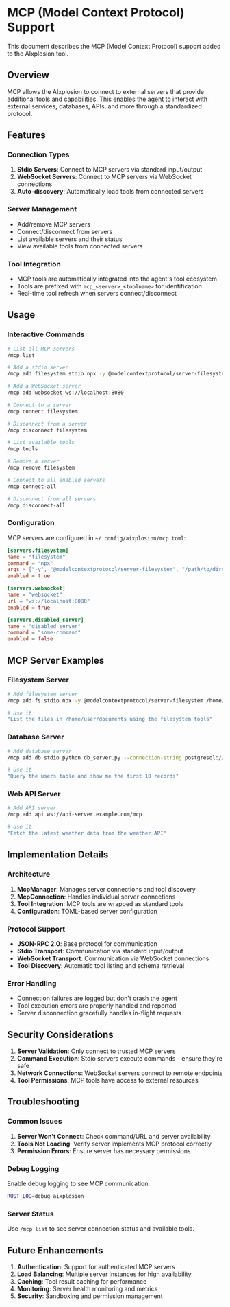 # MCP (Model Context Protocol) Support

This document describes the MCP (Model Context Protocol) support added to the AIxplosion tool.

## Overview

MCP allows the AIxplosion to connect to external servers that provide additional tools and capabilities. This enables the agent to interact with external services, databases, APIs, and more through a standardized protocol.

## Features

### Connection Types

1. **Stdio Servers**: Connect to MCP servers via standard input/output
2. **WebSocket Servers**: Connect to MCP servers via WebSocket connections
3. **Auto-discovery**: Automatically load tools from connected servers

### Server Management

- Add/remove MCP servers
- Connect/disconnect from servers
- List available servers and their status
- View available tools from connected servers

### Tool Integration

- MCP tools are automatically integrated into the agent's tool ecosystem
- Tools are prefixed with `mcp_<server>_<toolname>` for identification
- Real-time tool refresh when servers connect/disconnect

## Usage

### Interactive Commands

```bash
# List all MCP servers
/mcp list

# Add a stdio server
/mcp add filesystem stdio npx -y @modelcontextprotocol/server-filesystem /path/to/directory

# Add a WebSocket server
/mcp add websocket ws://localhost:8080

# Connect to a server
/mcp connect filesystem

# Disconnect from a server
/mcp disconnect filesystem

# List available tools
/mcp tools

# Remove a server
/mcp remove filesystem

# Connect to all enabled servers
/mcp connect-all

# Disconnect from all servers
/mcp disconnect-all
```

### Configuration

MCP servers are configured in `~/.config/aixplosion/mcp.toml`:

```toml
[servers.filesystem]
name = "filesystem"
command = "npx"
args = ["-y", "@modelcontextprotocol/server-filesystem", "/path/to/directory"]
enabled = true

[servers.websocket]
name = "websocket"
url = "ws://localhost:8080"
enabled = true

[servers.disabled_server]
name = "disabled_server"
command = "some-command"
enabled = false
```

## MCP Server Examples

### Filesystem Server

```bash
# Add filesystem server
/mcp add fs stdio npx -y @modelcontextprotocol/server-filesystem /home/user/documents

# Use it
"List the files in /home/user/documents using the filesystem tools"
```

### Database Server

```bash
# Add database server
/mcp add db stdio python db_server.py --connection-string postgresql://user:pass@localhost/db

# Use it
"Query the users table and show me the first 10 records"
```

### Web API Server

```bash
# Add API server
/mcp add api ws://api-server.example.com/mcp

# Use it
"Fetch the latest weather data from the weather API"
```

## Implementation Details

### Architecture

1. **McpManager**: Manages server connections and tool discovery
2. **McpConnection**: Handles individual server connections
3. **Tool Integration**: MCP tools are wrapped as standard tools
4. **Configuration**: TOML-based server configuration

### Protocol Support

- **JSON-RPC 2.0**: Base protocol for communication
- **Stdio Transport**: Communication via standard input/output
- **WebSocket Transport**: Communication via WebSocket connections
- **Tool Discovery**: Automatic tool listing and schema retrieval

### Error Handling

- Connection failures are logged but don't crash the agent
- Tool execution errors are properly handled and reported
- Server disconnection gracefully handles in-flight requests

## Security Considerations

1. **Server Validation**: Only connect to trusted MCP servers
2. **Command Execution**: Stdio servers execute commands - ensure they're safe
3. **Network Connections**: WebSocket servers connect to remote endpoints
4. **Tool Permissions**: MCP tools have access to external resources

## Troubleshooting

### Common Issues

1. **Server Won't Connect**: Check command/URL and server availability
2. **Tools Not Loading**: Verify server implements MCP protocol correctly
3. **Permission Errors**: Ensure server has necessary permissions

### Debug Logging

Enable debug logging to see MCP communication:

```bash
RUST_LOG=debug aixplosion
```

### Server Status

Use `/mcp list` to see server connection status and available tools.

## Future Enhancements

1. **Authentication**: Support for authenticated MCP servers
2. **Load Balancing**: Multiple server instances for high availability
3. **Caching**: Tool result caching for performance
4. **Monitoring**: Server health monitoring and metrics
5. **Security**: Sandboxing and permission management